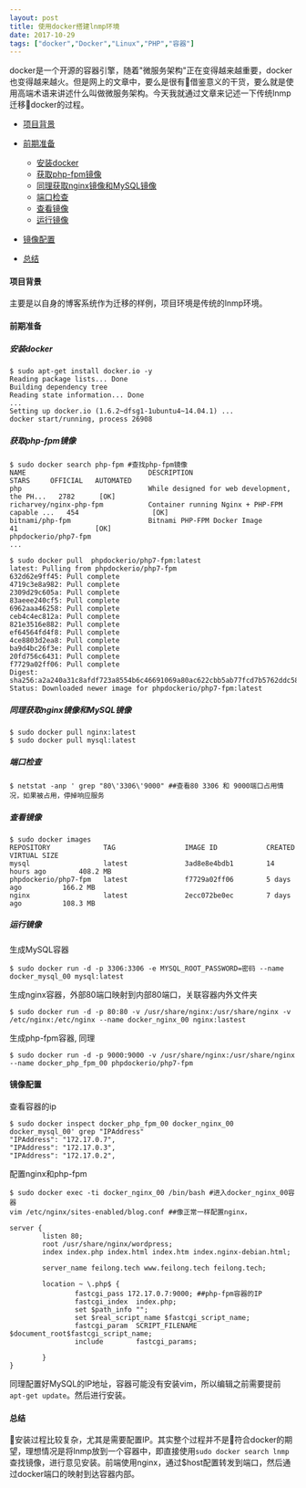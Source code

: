 ```yaml
---
layout: post
title: 使用docker搭建lnmp环境
date: 2017-10-29
tags: ["docker","Docker","Linux","PHP","容器"]
---
```


docker是一个开源的容器引擎，随着"微服务架构"正在变得越来越重要，docker也变得越来越火。但是网上的文章中，要么是很有借鉴意义的干货，要么就是使用高端术语来讲述什么叫做微服务架构。今天我就通过文章来记述一下传统lnmp迁移docker的过程。

<!--more-->
<!-- TOC -->

*   [项目背景](#项目背景)
*   [前期准备](#前期准备)

    *   [安装docker](#安装docker)
    *   [获取php-fpm镜像](#获取php-fpm镜像)
    *   [同理获取nginx镜像和MySQL镜像](#同理获取nginx镜像和mysql镜像)
    *   [端口检查](#端口检查)
    *   [查看镜像](#查看镜像)
    *   [运行镜像](#运行镜像)
*   [镜像配置](#镜像配置)
*   [总结](#总结)
<!-- /TOC -->

#### 项目背景

主要是以自身的博客系统作为迁移的样例，项目环境是传统的lnmp环境。

#### 前期准备

##### 安装docker

    $ sudo apt-get install docker.io -y
    Reading package lists... Done
    Building dependency tree
    Reading state information... Done
    ...
    Setting up docker.io (1.6.2~dfsg1-1ubuntu4~14.04.1) ...
    docker start/running, process 26908

##### 获取php-fpm镜像

    $ sudo docker search php-fpm #查找php-fpm镜像
    NAME                              DESCRIPTION                                     STARS     OFFICIAL   AUTOMATED
    php                               While designed for web development, the PH...   2782      [OK]
    richarvey/nginx-php-fpm           Container running Nginx + PHP-FPM capable ...   454                  [OK]
    bitnami/php-fpm                   Bitnami PHP-FPM Docker Image                    41                   [OK]
    phpdockerio/php7-fpm
    ...

    $ sudo docker pull  phpdockerio/php7-fpm:latest
    latest: Pulling from phpdockerio/php7-fpm
    632d62e9ff45: Pull complete
    4719c3e8a982: Pull complete
    2309d29c605a: Pull complete
    83aeee240cf5: Pull complete
    6962aaa46258: Pull complete
    ceb4c4ec812a: Pull complete
    821e3516e882: Pull complete
    ef64564fd4f8: Pull complete
    4ce8803d2ea8: Pull complete
    ba9d4bc26f3e: Pull complete
    20fd756c6431: Pull complete
    f7729a02ff06: Pull complete
    Digest: sha256:a2a240a31c8afdf723a8554b6c46691069a80ac622cbb5ab77fcd7b5762ddc58
    Status: Downloaded newer image for phpdockerio/php7-fpm:latest

##### 同理获取nginx镜像和MySQL镜像

    $ sudo docker pull nginx:latest
    $ sudo docker pull mysql:latest

##### 端口检查

    $ netstat -anp ' grep "80\'3306\'9000" ##查看80 3306 和 9000端口占用情况，如果被占用，停掉响应服务

##### 查看镜像

    $ sudo docker images
    REPOSITORY             TAG                 IMAGE ID            CREATED             VIRTUAL SIZE
    mysql                  latest              3ad8e8e4bdb1        14 hours ago        408.2 MB
    phpdockerio/php7-fpm   latest              f7729a02ff06        5 days ago          166.2 MB
    nginx                  latest              2ecc072be0ec        7 days ago          108.3 MB

##### 运行镜像

生成MySQL容器

    $ sudo docker run -d -p 3306:3306 -e MYSQL_ROOT_PASSWORD=密码 --name docker_mysql_00 mysql:latest

生成nginx容器，外部80端口映射到内部80端口，关联容器内外文件夹

    $ sudo docker run -d -p 80:80 -v /usr/share/nginx:/usr/share/nginx -v /etc/nginx:/etc/nginx --name docker_nginx_00 nginx:lastest

生成php-fpm容器, 同理

    $ sudo docker run -d -p 9000:9000 -v /usr/share/nginx:/usr/share/nginx --name docker_php_fpm_00 phpdockerio/php7-fpm

#### 镜像配置

查看容器的ip

    $ sudo docker inspect docker_php_fpm_00 docker_nginx_00 docker_mysql_00' grep "IPAddress"
    "IPAddress": "172.17.0.7",
    "IPAddress": "172.17.0.3",
    "IPAddress": "172.17.0.2",

配置nginx和php-fpm

    $ sudo docker exec -ti docker_nginx_00 /bin/bash #进入docker_nginx_00容器
    vim /etc/nginx/sites-enabled/blog.conf ##像正常一样配置nginx，

    server {
            listen 80;
            root /usr/share/nginx/wordpress;
            index index.php index.html index.htm index.nginx-debian.html;

            server_name feilong.tech www.feilong.tech feilong.tech;

            location ~ \.php$ {
                    fastcgi_pass 172.17.0.7:9000; ##php-fpm容器的IP
                    fastcgi_index  index.php;
                    set $path_info "";
                    set $real_script_name $fastcgi_script_name;
                    fastcgi_param  SCRIPT_FILENAME  $document_root$fastcgi_script_name;
                    include        fastcgi_params;

            }
    }

同理配置好MySQL的IP地址，容器可能没有安装vim，所以编辑之前需要提前`apt-get update`。然后进行安装。

#### 总结

安装过程比较复杂，尤其是需要配置IP。其实整个过程并不是符合docker的期望，理想情况是将lnmp放到一个容器中，即直接使用`sudo docker search lnmp`查找镜像，进行意见安装。前端使用nginx，通过\$host配置转发到端口，然后通过docker端口的映射到达容器内部。
